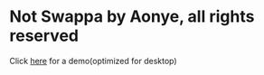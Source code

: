 # Not Swappa by Aonye, all rights reserved

Click [here](https://sleepy-hamlet-75070.herokuapp.com/) for a demo(optimized for desktop)